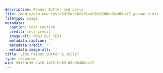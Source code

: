 ```yaml
---
description: Peanut Butter and Jelly
file: /media/ocw-www-test/5d15dc302af04415bb8960e9648bb4f2_peanut-butter-jelly.jpg
filetype: Image
metadata:
  caption: test caption
  credit: test credit
  image-alt: PB&J ALT TEXT
  metadata.caption: ''
  metadata.credit: ''
  metadata.image-alt: ''
title: Like Peanut Butter & Jelly?
type: resource
uid: 5d15dc30-2af0-4415-bb89-60e9648bb4f2
---
```

